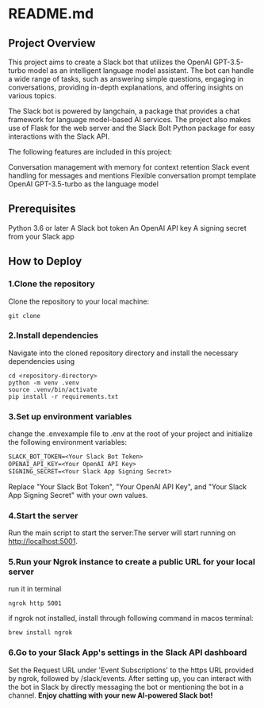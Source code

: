 # README.md

## Project Overview

This project aims to create a Slack bot that utilizes the OpenAI GPT-3.5-turbo model as an intelligent language model assistant. The bot can handle a wide range of tasks, such as answering simple questions, engaging in conversations, providing in-depth explanations, and offering insights on various topics.

The Slack bot is powered by langchain, a package that provides a chat framework for language model-based AI services. The project also makes use of Flask for the web server and the Slack Bolt Python package for easy interactions with the Slack API.

The following features are included in this project:

Conversation management with memory for context retention
Slack event handling for messages and mentions
Flexible conversation prompt template
OpenAI GPT-3.5-turbo as the language model

## Prerequisites

Python 3.6 or later
A Slack bot token
An OpenAI API key
A signing secret from your Slack app

## How to Deploy

### 1.Clone the repository

Clone the repository to your local machine:

```shell
git clone 
```

### 2.Install dependencies

Navigate into the cloned repository directory and install the necessary dependencies using

```shell
cd <repository-directory>
python -m venv .venv
source .venv/bin/activate
pip install -r requirements.txt
```

### 3.Set up environment variables

change the .envexample file to .env at the root of your project and initialize the following environment variables:

```txt
SLACK_BOT_TOKEN=<Your Slack Bot Token>
OPENAI_API_KEY=<Your OpenAI API Key>
SIGNING_SECRET=<Your Slack App Signing Secret>
```

Replace "Your Slack Bot Token", "Your OpenAI API Key", and "Your Slack App Signing Secret" with your own values.

### 4.Start the server

Run the main script to start the server:The server will start running on <http://localhost:5001>.

### 5.Run your Ngrok instance to create a public URL for your local server

run it in terminal

```shell
ngrok http 5001
```

if ngrok not installed, install through following command in macos terminal:

```shell
brew install ngrok
```

### 6.Go to your Slack App's settings in the Slack API dashboard

Set the Request URL under 'Event Subscriptions' to the https URL provided by ngrok, followed by /slack/events.
After setting up, you can interact with the bot in Slack by directly messaging the bot or mentioning the bot in a channel.
**Enjoy chatting with your new AI-powered Slack bot!**
